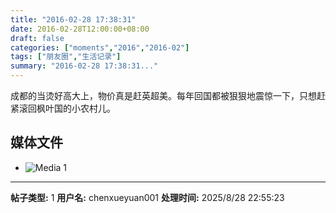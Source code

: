 ```yaml
---
title: "2016-02-28 17:38:31"
date: 2016-02-28T12:00:00+08:00
draft: false
categories: ["moments","2016","2016-02"]
tags: ["朋友圈","生活记录"]
summary: "2016-02-28 17:38:31..."
---
```


成都的当烫好高大上，物价真是赶英超美。每年回国都被狠狠地震惊一下，只想赶紧滚回枫叶国的小农村儿。

## 媒体文件

- ![Media 1](/Moments/photos/2016-02-28/201602281738310.jpg)

---

**帖子类型:** 1
**用户名:** chenxueyuan001
**处理时间:** 2025/8/28 22:55:23